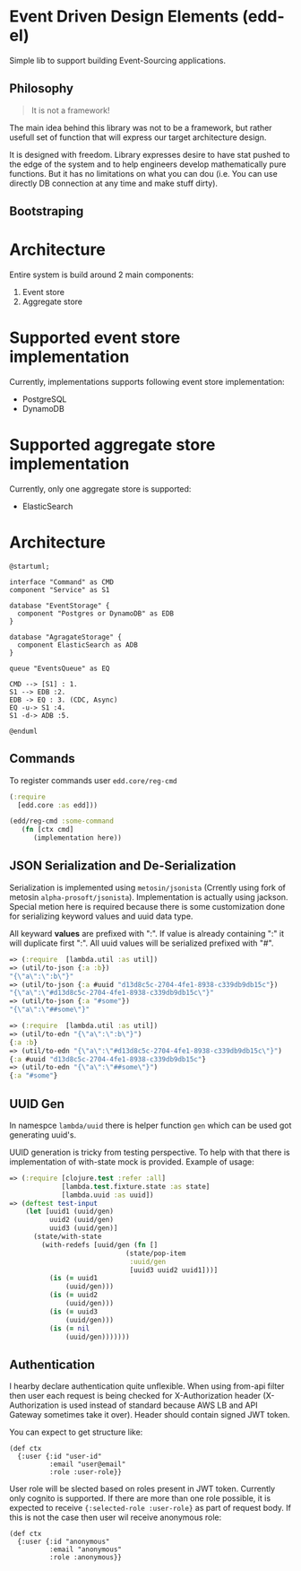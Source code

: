 # Event Driven Design Elements (edd-el)

Simple lib to support building Event-Sourcing applications. 


## Philosophy
<blockquote>
  It is not a framework!
</blockquote>

The main idea behind this library was not to be a framework,
but rather usefull set of function that will express our target
architecture design. 

It is designed with freedom. Library expresses desire to have 
stat pushed to the edge of the system and to help engineers
develop mathematically pure functions. But it has no limitations
on what you can dou (i.e. You can use directly DB connection at 
any time and make stuff dirty). 

## Bootstraping

# Architecture

Entire system is build around 2 main components:
1. Event store
2. Aggregate store

# Supported event store implementation
Currently, implementations supports following event store implementation: 
* PostgreSQL
* DynamoDB

# Supported aggregate store implementation
Currently, only one aggregate store is supported:
* ElasticSearch

# Architecture

```puml
@startuml;

interface "Command" as CMD
component "Service" as S1

database "EventStorage" {
  component "Postgres or DynamoDB" as EDB
}

database "AgragateStorage" {
  component ElasticSearch as ADB
}

queue "EventsQueue" as EQ 

CMD --> [S1] : 1.
S1 --> EDB :2.
EDB -> EQ : 3. (CDC, Async)
EQ -u-> S1 :4.
S1 -d-> ADB :5.

@enduml
```

## Commands
To register commands user `edd.core/reg-cmd`

``` clojure
(:require 
  [edd.core :as edd]))

(edd/reg-cmd :some-command 
   (fn [ctx cmd]
      (implementation here))
```

## JSON Serialization and De-Serialization

Serialization is implemented using `metosin/jsonista` (Crrently using 
fork of metosin `alpha-prosoft/jsonista`). Implementation is actually 
using jackson. Special metion here is required because there is some 
customization done for serializing keyword values and uuid data type. 

All keyward **values** are prefixed with ":". If value is already 
containing ":" it will duplicate first ":". All uuid values will be
serialized prefixed with "#". 

```clojure
=> (:require  [lambda.util :as util])
=> (util/to-json {:a :b})
"{\"a\":\":b\"}"
=> (util/to-json {:a #uuid "d13d8c5c-2704-4fe1-8938-c339db9db15c"})
"{\"a\":\"#d13d8c5c-2704-4fe1-8938-c339db9db15c\"}"
=> (util/to-json {:a "#some"})
"{\"a\":\"##some\"}"
```
 
```clojure
=> (:require  [lambda.util :as util])
=> (util/to-edn "{\"a\":\":b\"}")
{:a :b}
=> (util/to-edn "{\"a\":\"#d13d8c5c-2704-4fe1-8938-c339db9db15c\"}")
{:a #uuid "d13d8c5c-2704-4fe1-8938-c339db9db15c"}
=> (util/to-edn "{\"a\":\"##some\"}")
{:a "#some"}
```

## UUID Gen
In namespce `lambda/uuid` there is helper function `gen` which can be used
got generating uuid's. 

UUID generation is tricky from testing perspective. To help with that there
is implementation of with-state mock is provided. Example of usage:

```clojure 
=> (:require [clojure.test :refer :all]
             [lambda.test.fixture.state :as state]
             [lambda.uuid :as uuid])
=> (deftest test-input
    (let [uuid1 (uuid/gen)
          uuid2 (uuid/gen)  
          uuid3 (uuid/gen)]
      (state/with-state
        (with-redefs [uuid/gen (fn []
                             (state/pop-item
                              :uuid/gen
                              [uuid3 uuid2 uuid1]))]
          (is (= uuid1
              (uuid/gen)))
          (is (= uuid2
              (uuid/gen)))
          (is (= uuid3
              (uuid/gen)))
          (is (= nil
              (uuid/gen)))))))

```

## Authentication
I hearby declare authentication quite unflexible. When using 
from-api filter then user each request is being checked for 
X-Authorization header (X-Authorization is used instead of 
standard because AWS LB and API Gateway sometimes take it over).
Header should contain signed JWT token. 

You can expect to get structure like:
```
(def ctx 
  {:user {:id "user-id"
          :email "user@email"
          :role :user-role}}
```
User role will be slected based on roles present in JWT token. Currently
only cognito is supported. If there are more than one role possible, it is
expected to receive `{:selected-role :user-role}` as part of request body. 
If this is not the case then user wil receive anonymous role:
```
(def ctx 
  {:user {:id "anonymous"
          :email "anonymous"
          :role :anonymous}}
```

